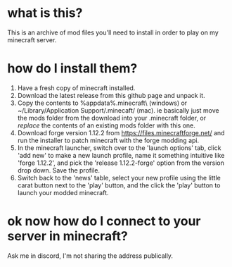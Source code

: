# what is this?
This is an archive of mod files you'll need to install in order to play on my minecraft server.

# how do I install them?
1. Have a fresh copy of minecraft installed. 
2. Download the latest release from this github page and unpack it.
3. Copy the contents to %appdata%\.minecraft\ (windows) or ~/Library/Application Support/.minecaft/ (mac). ie basically just move the mods folder from the download into your .minecraft folder, or *replace* the contents of an existing mods folder with this one.
3. Download forge version 1.12.2 from https://files.minecraftforge.net/ and run the installer to patch minecraft with the forge modding api.
4. In the minecraft launcher, switch over to the 'launch options' tab, click 'add new' to make a new launch profile, name it something intuitive like 'forge 1.12.2', and pick the 'release 1.12.2-forge' option from the version drop down. Save the profile.
5. Switch back to the 'news' table, select your new profile using the little carat button next to the 'play' button, and the click the 'play' button to launch your modded minecraft.

# ok now how do I connect to your server in minecraft?
Ask me in discord, I'm not sharing the address publically.
